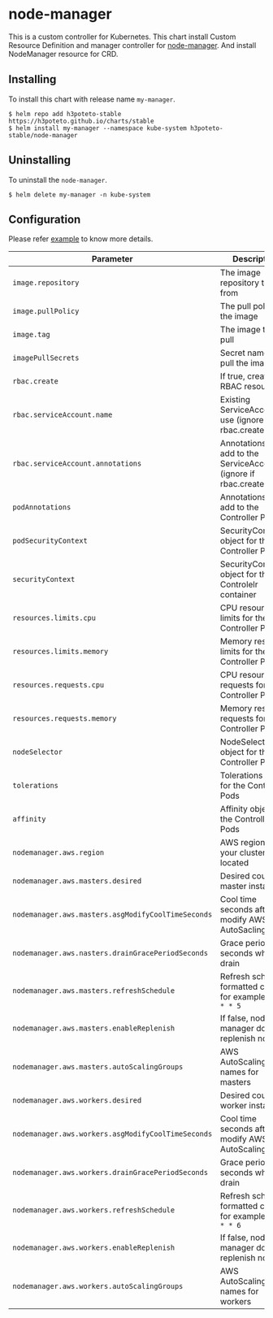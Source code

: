 # node-manager

This is a custom controller for Kubernetes. This chart install Custom Resource Definition and manager controller for [node-manager](https://github.com/h3poteto/node-manager). And install NodeManager resource for CRD.

## Installing
To install this chart with release name `my-manager`.

```
$ helm repo add h3poteto-stable https://h3poteto.github.io/charts/stable
$ helm install my-manager --namespace kube-system h3poteto-stable/node-manager
```

## Uninstalling
To uninstall the `node-manager`.

```
$ helm delete my-manager -n kube-system
```

## Configuration
Please refer [example](../../examples/node-manager) to know more details.

Parameter | Description | Default
|---------|---------|---------|
| `image.repository` | The image repository to pull from | `ghcr.io/h3poteto/node-manager` |
| `image.pullPolicy` | The pull policy for the image | `IfNotPresent` |
| `image.tag` | The image tag to pull | `0.6.0` |
| `imagePullSecrets` | Secret names to pull the image | `[]` |
| `rbac.create` | If true, create RBAC resources | `true` |
| `rbac.serviceAccount.name` | Existing ServiceAccount to use (ignore if rbac.create=true) | `default` |
| `rbac.serviceAccount.annotations` | Annotations to add to the ServiceAccount (ignore if rbac.create=false) | `{}` |
| `podAnnotations` | Annotations to add to the Controller Pods | `{}` |
| `podSecurityContext` | SecurityContext object for the Controller Pods | `{}` |
| `securityContext` | SecurityContext object for the Controlelr container | `{}` |
| `resources.limits.cpu` |CPU resource limits for the Controller Pods | `200m` |
| `resources.limits.memory` | Memory resource limits for the Controller Pods | `1000Mi` |
| `resources.requests.cpu` | CPU resource requests for the Controller Pods | `100m` |
| `resources.requests.memory` | Memory resource requests for the Controller Pods | `200Mi` |
| `nodeSelector` |NodeSelector object for the Controller Pods | `{}` |
| `tolerations` | Tolerations array for the Controller Pods | `{}` |
| `affinity` |Affinity object for the Controller Pods | `{}`|
| `nodemanager.aws.region` | AWS region of your cluster is located | `us-east-1` |
| `nodemanager.aws.masters.desired` | Desired count of master instances | `""` |
| `nodemanager.aws.masters.asgModifyCoolTimeSeconds` | Cool time seconds after modify AWS AutoSaclingGroup | `""`|
| `nodemanager.aws.nasters.drainGracePeriodSeconds` | Grace period seconds when drain | `""` |
| `nodemanager.aws.masters.refreshSchedule` | Refresh schedule formatted cron, for example `23 10 * * 5` | `""` |
| `nodemanager.aws.masters.enableReplenish` | If false, node-manager does not replenish nodes | `true` |
| `nodemanager.aws.masters.autoScalingGroups` | AWS AutoScalingGroup names for masters | `[]` |
| `nodemanager.aws.workers.desired` | Desired count of worker instances | `""` |
| `nodemanager.aws.workers.asgModifyCoolTimeSeconds` | Cool time seconds after modify AWS AutoScalingGroup | `""` |
| `nodemanager.aws.workers.drainGracePeriodSeconds` | Grace period seconds when drain | `""` |
| `nodemanager.aws.workers.refreshSchedule` | Refresh schedule formatted cron, for example `23 10 * * 6` | `""` |
| `nodemanager.aws.workers.enableReplenish` | If false, node-manager does not replenish nodes | `true` |
| `nodemanager.aws.workers.autoScalingGroups` | AWS AutoScalingGroup names for workers | `[]` |

